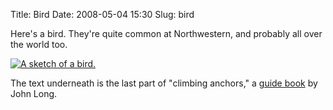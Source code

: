 Title: Bird
Date: 2008-05-04 15:30
Slug: bird

Here's a bird. They're quite common at Northwestern, and probably all over the world too.

[![A sketch of a bird.](/files/bird/5b971-bird.png)](/files/bird/5b971-bird.png)

The text underneath is the last part of "climbing anchors," a [guide book](http://www.amazon.com/Climbing-Anchors-2nd-How-Climb/dp/0762723262/) by John Long.
